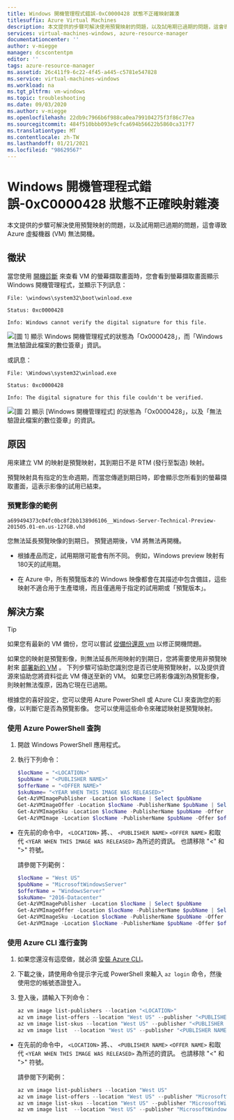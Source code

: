 ```yaml
---
title: Windows 開機管理程式錯誤-0xC0000428 狀態不正確映射雜湊
titlesuffix: Azure Virtual Machines
description: 本文提供的步驟可解決使用預覽映射的問題，以及試用期已過期的問題，這會導致 Azure 虛擬機器 (VM) 無法開機。
services: virtual-machines-windows, azure-resource-manager
documentationcenter: ''
author: v-miegge
manager: dcscontentpm
editor: ''
tags: azure-resource-manager
ms.assetid: 26c411f9-6c22-4f45-a445-c5781e547828
ms.service: virtual-machines-windows
ms.workload: na
ms.tgt_pltfrm: vm-windows
ms.topic: troubleshooting
ms.date: 09/03/2020
ms.author: v-miegge
ms.openlocfilehash: 22db9c7966b6f988ca0ea799104275f3f86c77ea
ms.sourcegitcommit: 484f510bbb093e9cfca694b56622b5860ca317f7
ms.translationtype: MT
ms.contentlocale: zh-TW
ms.lasthandoff: 01/21/2021
ms.locfileid: "98629567"
---
```

# <a name="windows-boot-manager-error---0xc0000428-status-invalid-image-hash"></a>Windows 開機管理程式錯誤-0xC0000428 狀態不正確映射雜湊

本文提供的步驟可解決使用預覽映射的問題，以及試用期已過期的問題，這會導致 Azure 虛擬機器 (VM) 無法開機。

## <a name="symptom"></a>徵狀

當您使用 [開機診斷](./boot-diagnostics.md) 來查看 VM 的螢幕擷取畫面時，您會看到螢幕擷取畫面顯示 Windows 開機管理程式，並顯示下列訊息：

  `File: \windows\system32\boot\winload.exe`

  `Status: 0xc0000428`

  `Info: Windows cannot verify the digital signature for this file.`

  ![[圖 1] 顯示 Windows 開機管理程式的狀態為「Ox0000428」，而「Windows 無法驗證此檔案的數位簽章」資訊。](./media/windows-boot-error-invalid-image-hash/1-cannot-verify-signature.png)

或訊息：

  `File: \Windows\system32\winload.exe`

  `Status: 0xc0000428`

  `Info: The digital signature for this file couldn't be verified.`
    
  ![[圖 2] 顯示 [Windows 開機管理程式] 的狀態為「Ox0000428」，以及「無法驗證此檔案的數位簽章」的資訊。](./media/windows-boot-error-invalid-image-hash/2-digital-signature-not-verified.png)

## <a name="cause"></a>原因

用來建立 VM 的映射是預覽映射，其到期日不是 RTM (發行至製造) 映射。 

預覽映射具有指定的生命週期，而當您傳遞到期日時，即會顯示您所看到的螢幕擷取畫面，這表示影像的試用已結束。

### <a name="example-of-preview-images"></a>預覽影像的範例

`a699494373c04fc0bc8f2bb1389d6106__Windows-Server-Technical-Preview-201505.01-en.us-127GB.vhd`

您無法延長預覽映像的到期日。 預覽過期後，VM 將無法再開機。

- 根據產品而定，試用期限可能會有所不同。 例如，Windows preview 映射有180天的試用期。

- 在 Azure 中，所有預覽版本的 Windows 映像都會在其描述中包含備註，這些映射不適合用于生產環境，而且僅適用于指定的試用期或「預覽版本」。

## <a name="solution"></a>解決方案

> [!TIP]
> 如果您有最新的 VM 備份，您可以嘗試 [從備份還原 vm](../../backup/backup-azure-arm-restore-vms.md) 以修正開機問題。

如果您的映射是預覽影像，則無法延長所用映射的到期日，您將需要使用非預覽映射來 [部署新的 VM](../windows/quick-create-portal.md) 。 下列步驟可協助您識別您是否已使用預覽映射，以及提供資源來協助您將資料從此 VM 傳送至新的 VM。 如果您已將影像識別為預覽影像，則映射無法復原，因為它現在已過期。

根據您的喜好設定，您可以使用 Azure PowerShell 或 Azure CLI 來查詢您的影像，以判斷它是否為預覽影像。 您可以使用這些命令來確認映射是預覽映射。

### <a name="query-using-azure-powershell"></a>使用 Azure PowerShell 查詢

1. 開啟 Windows PowerShell 應用程式。
1. 執行下列命令：

   ```powershell
   $locName = "<LOCATION>" 
   $pubName = "<PUBLISHER NAME>" 
   $offerName = "<OFFER NAME>" 
   $skuName= "<YEAR WHEN THIS IMAGE WAS RELEASED>"
   Get-AzVMImagePublisher -Location $locName | Select $pubName
   Get-AzVMImageOffer -Location $locName -PublisherName $pubName | Select Offer
   Get-AzVMImageSku -Location $locName -PublisherName $pubName -Offer $offerName | Select Skus
   Get-AzVMImage -Location $locName -PublisherName $pubName -Offer $offerName -Skus $skuName | Select Version
   ```

- 在先前的命令中， `<LOCATION>` 將、、 `<PUBLISHER NAME>` `<OFFER NAME>` 和取代 `<YEAR WHEN THIS IMAGE WAS RELEASED>` 為所述的資訊。 也請移除 "<" 和 ">" 符號。

  請參閱下列範例：

  ```powershell
  $locName = "West US" 
  $pubName = "MicrosoftWindowsServer" 
  $offerName = "WindowsServer" 
  $skuName= "2016-Datacenter"
  Get-AzVMImagePublisher -Location $locName | Select $pubName
  Get-AzVMImageOffer -Location $locName -PublisherName $pubName | Select Offer
  Get-AzVMImageSku -Location $locName -PublisherName $pubName -Offer $offerName | Select Skus
  Get-AzVMImage -Location $locName -PublisherName $pubName -Offer $offerName -Skus $skuName | Select Version
  ```

### <a name="query-using-the-azure-cli"></a>使用 Azure CLI 進行查詢

1. 如果您還沒有這麼做，就必須 [安裝 Azure CLI](/cli/azure/install-azure-cli)。
1. 下載之後，請使用命令提示字元或 PowerShell 來輸入 `az login` 命令，然後使用您的帳號憑證登入。
1. 登入後，請輸入下列命令：

   ```powershell
   az vm image list-publishers --location "<LOCATION>"
   az vm image list-offers --location "West US" --publisher "<PUBLISHER NAME>"
   az vm image list-skus --location "West US" --publisher "<PUBLISHER NAME>" --offer "<OFFER NAME>"
   az vm image list  --location "West US" --publisher "<PUBLISHER NAME>" --offer "<OFFER NAME>" --sku "<YEAR WHEN THIS IMAGE WAS RELEASED>"
   ```

- 在先前的命令中， `<LOCATION>` 將、、 `<PUBLISHER NAME>` `<OFFER NAME>` 和取代 `<YEAR WHEN THIS IMAGE WAS RELEASED>` 為所述的資訊。 也請移除 "<" 和 ">" 符號。

  請參閱下列範例：

  ```powershell
  az vm image list-publishers --location "West US"
  az vm image list-offers --location "West US" --publisher "MicrosoftWindowsServer"
  az vm image list-skus --location "West US" --publisher "MicrosoftWindowsServer" --offer "WindowsServer"
  az vm image list  --location "West US" --publisher "MicrosoftWindowsServer" --offer "WindowsServer" --sku "2016-Datacenter"
  ```
